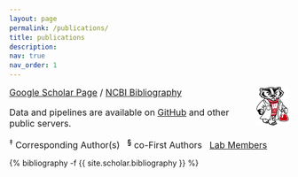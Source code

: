 ```yaml
---
layout: page
permalink: /publications/
title: publications
description: 
nav: true
nav_order: 1
---
```

<!-- _pages/publications.md -->

<div class="row">
<div class="col-sm-2" style="float:center">
<img src="../assets/img/bucky_labcoat.gif" height= 70px alt="bucky" style="opacity:1;float:right">
</div>
<div class="col-sm-8" style="float:center">
<font size = "3">
<a href="https://scholar.google.com/citations?user=SPTr3zoAAAAJ">Google Scholar Page</a> / 
<a href="https://www.ncbi.nlm.nih.gov/myncbi/1z9c7c5LhSd5P/bibliography/public/">NCBI Bibliography</a> 
<br>

Data and pipelines are available on <a href="https://github.com/zamanianlab">GitHub</a> and other public servers.
<br>

<sup>‡</sup> Corresponding Author(s) &nbsp; <sup><b>§</b></sup> co-First Authors &nbsp; <u>Lab Members</u>
</font>
</div>
</div>


<div class="publications">

{% bibliography -f {{ site.scholar.bibliography }} %}

</div>
